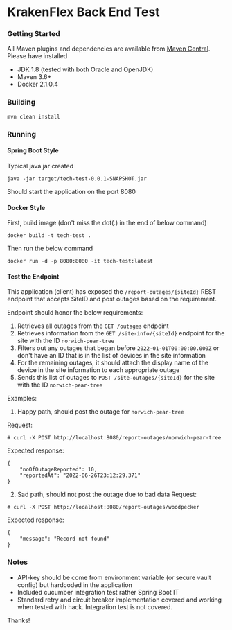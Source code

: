 # KrakenFlex Back End Test

### Getting Started
All Maven plugins and dependencies are available from [Maven Central](https://search.maven.org/). Please have installed

* JDK 1.8 (tested with both Oracle and OpenJDK)
* Maven 3.6+ 
* Docker 2.1.0.4

### Building

`mvn clean install`

### Running

#### Spring Boot Style

Typical java jar created

`java -jar target/tech-test-0.0.1-SNAPSHOT.jar`

Should start the application on the port 8080

#### Docker Style

First, build image (don't miss the dot(.) in the end of below command)

```docker build -t tech-test . ```

Then run the below command
```
docker run -d -p 8080:8080 -it tech-test:latest
```

#### Test the Endpoint
This application (client) has exposed the `/report-outages/{siteId}` REST endpoint that accepts SiteID and post outages based on the requirement.

Endpoint should honor the below requirements:
1. Retrieves all outages from the `GET /outages` endpoint
2. Retrieves information from the `GET /site-info/{siteId}` endpoint for the site with the ID `norwich-pear-tree`
3. Filters out any outages that began before `2022-01-01T00:00:00.000Z` or don't have an ID that is in the list of
   devices in the site information
4. For the remaining outages, it should attach the display name of the device in the site information to each appropriate outage
5. Sends this list of outages to `POST /site-outages/{siteId}` for the site with the ID `norwich-pear-tree`

Examples:

1. Happy path, should post the outage for `norwich-pear-tree`

Request:
```
# curl -X POST http://localhost:8080/report-outages/norwich-pear-tree
``` 

Expected response:
```
{
    "noOfOutageReported": 10,
    "reportedAt": "2022-06-26T23:12:29.371"
}
``` 

2. Sad path, should not post the outage due to bad data
Request:
```
# curl -X POST http://localhost:8080/report-outages/woodpecker
``` 

Expected response:
```
{      
    "message": "Record not found"
}
``` 

### Notes
* API-key should be come from environment variable (or secure vault config) but hardcoded in the application
* Included cucumber integration test rather Spring Boot IT
* Standard retry and circuit breaker implementation covered and working when tested with hack. Integration test is not covered.

Thanks!

